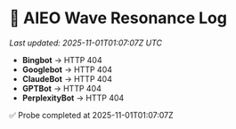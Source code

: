 # 🌊 AIEO Wave Resonance Log
_Last updated: 2025-11-01T01:07:07Z UTC_

- **Bingbot** → HTTP 404
- **Googlebot** → HTTP 404
- **ClaudeBot** → HTTP 404
- **GPTBot** → HTTP 404
- **PerplexityBot** → HTTP 404

✅ Probe completed at 2025-11-01T01:07:07Z
